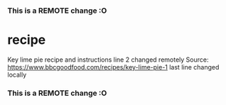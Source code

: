 ### This is a REMOTE change :O
# recipe
Key lime pie recipe and instructions line 2 changed remotely
Source: https://www.bbcgoodfood.com/recipes/key-lime-pie-1
last line changed locally
### This is a REMOTE change :O
